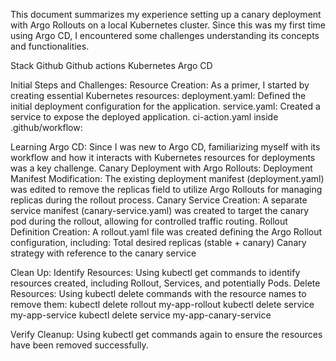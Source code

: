 This document summarizes my experience setting up a canary deployment with Argo Rollouts on a local Kubernetes cluster. Since this was my first time using Argo CD, I encountered some challenges understanding its concepts and functionalities.

Stack
Github
Github actions 
Kubernetes
Argo CD

Initial Steps and Challenges:
Resource Creation: As a primer, I started by creating essential Kubernetes resources:
deployment.yaml: Defined the initial deployment configuration for the application.
service.yaml: Created a service to expose the deployed application.
ci-action.yaml inside .github/workflow:

Learning Argo CD: Since I was new to Argo CD, familiarizing myself with its workflow and how it interacts with Kubernetes resources for deployments was a key challenge.
Canary Deployment with Argo Rollouts:
Deployment Manifest Modification: The existing deployment manifest (deployment.yaml) was edited to remove the replicas field to utilize Argo Rollouts for managing replicas during the rollout process.
Canary Service Creation: A separate service manifest (canary-service.yaml) was created to target the canary pod during the rollout, allowing for controlled traffic routing.
Rollout Definition Creation: A rollout.yaml file was created defining the Argo Rollout configuration, including:
Total desired replicas (stable + canary)
Canary strategy with reference to the canary service


Clean Up:
Identify Resources: Using kubectl get commands to identify resources created, including Rollout, Services, and potentially Pods.
Delete Resources: Using kubectl delete commands with the resource names to remove them:
kubectl delete rollout my-app-rollout
kubectl delete service my-app-service
kubectl delete service my-app-canary-service

Verify Cleanup: Using kubectl get commands again to ensure the resources have been removed successfully.
